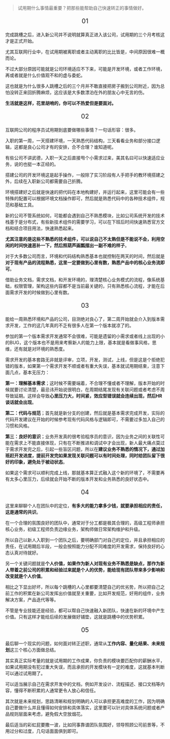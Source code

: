 > 试用期什么事情最重要？把那些能帮助自己快速转正的事情做好。

<p align="center" style="font-size:20px">01</p>

完成跳槽之后，进入新公司并不说明就算真正进入该公司，试用期的三个月考核这才是正式开始。

尤其互联网行业中，在试用期被离职或者主动离职的比比皆是，中间原因很难一概而论。

不过大部分原因可能就是公司环境适应不下来，可能是开发环境，或者工作环境，再或者就是什么价值观不和的虚与委蛇。

这也就是为什么很多人跳槽之后的三个月并不敢直接把房子搬到公司附近，因为总怕没转正来回折腾麻烦，这应该是大多数漂泊在外的朋友心中无言的伤。

**生活就是这样，花里胡哨的，你可以不热爱但是要面对。**

<p align="center" style="font-size:20px">02</p>

互联网公司的程序员试用期到底要做哪些事情？一句话形容：很多。

入职的第一周，一天搭建环境，一天熟悉代码结构，三天看看业务和部分接口逻辑，这都是良心公司才有的安排，合不合理？谁知道呢。

有些公司不讲武德，入职一天之后直接甩个小需求过来，美其名曰可以快速适应业务，说的也挺一本正经的。

搭建公司的开发环境这是起手操作，一般除了实习阶段有人手把手的教环境搭建之外，后续在入职新公司都需要自己折腾。

环境搭建好之后就是快速的把代码在本地构建好，并运行起来，这里可能会有一些特殊的配置可以根据环境文档操作即可，然后就是熟悉代码中的各种技术组件，规范和基础工具。

新的公司不管系统如何，可能都会遇到自己不熟悉模块，比如公司系统开发的技术栈基于是分布式，有些新技术组件的需要学习，可以在下班后时间快速熟悉官方文档和结合项目用法，快速熟悉起来。

**尤其注意的是这些不熟悉的技术组件，可以说自己不太熟但是不能说不会，利用空闲的时间快速恶补一下，然后照葫芦画瓢摆出一副不难的样子**。

对于大多数公司而言，环境和代码结构熟悉基本也就控制在两天的时间，然后就是**对于现有产品的流程熟悉，这里一定要做到心里有数，熟悉产品中的核心业务流即可**。

借助业务文档，需求文档，和开发环境的，理清楚核心业务模式的流程，像系统基础，权限管理，架构这些内容都不是当前最关键的，只有熟悉核心流程，才能在后面需求开发的时候做到心里有数。

<p align="center" style="font-size:20px">03</p>

能给一周熟悉环境和产品的公司，目测绝对良心了，第二周开始就会介入到版本需求开发，工作的这几年真的不乏有很多人在第一个版本就凉了的。

参加的第一个版本需求开发通常不会很难，可能是遗留的小需求或者线上出现的小的BUG，这个版本也不是用来考察新人的能力上限，基本就是看做事风格，思维，还有就是对环境的熟悉度。

需求开发的基本套路无非就是评审，立项，开发，测试，上线，但是这是个拒绝犯错的版本，如果第一个需求开发不顺或者有重大失误，基本就试用期结束，注意下面几点，基本无压力：

**第一：理解基本需求**；这时候不需要端着，不合理不懂或者不理解，版本开始的时候就要讨论清楚，最忌讳开始说很明白，在周期结尾发现有关联问题或者考虑不周导致延期。这样会导致**心里压力大，时间紧，效应型错误就会连续出现，然后HR谈话就会出现**。

**第二：代码与规范**；首先就是新分支的创建，然后就是基本需求完成开发，实际的代码开发建议在开始的时候参考现有代码风格与逻辑即可，不需要过多加入自己的习惯和风格。

**第三：良好的意识**；业务开发真的很考验程序员的意识，因为业务之间的关联性可能在需求上不能直接体现，只有在不断推进和调试中才会出现，新人最大痛点莫过于需求开发完之后，引起一些盲区问题，所以在**建议业务不熟悉的情况下，通过加班赶开发进度，提前开发完如果发现关联问题可以有时间处理，同时给团队留下很好的印象，避免处于被动状态**。

如果这个需求可以顺利完成上线，那就基本算正式融入这个新的环境了，不需要再有太多心里压力，后续就会开始不断的版本开发和业务熟悉的良好状态中。

<p align="center" style="font-size:20px">04</p>

这里来聊聊个人在团队中的定位，**有多大的能力拿多少钱，就要承担相应的责任，这是通常的共识**。

在一个合理的氛围良好的团队中，通常对于分工都是极其合理的，高级工程师承担核心业务，初级工程师负责边缘业务，架构师做日常架构维护和升级。

所以自己以新人入职到一个团队之后，要明确部门对自己的定位，并且承担相应的责任，在试用期后半段，一般会按照能力分配不同难度的开发需求，保持良好的心态认真对待就好。

另一个关键问题就是**个人价值，如果作为新人对现有业务不熟悉是缺点，那作为新人带着之前公司的积累和经验过来就是个人的优势，能给现有团队带来多少影响和改变就是个人价值**。

相比之下显出好坏，所以每个跳槽的人心里都要清楚自己的优劣势，所以把自己之前工作的积累在新公司发挥出价值就至关重要，比如开发规范，好用的组件，业务解决方案，产品迭代等等。

不管是专业技能还是经验，都可以帮自己快速融入新团队，快速在新的环境中产生价值。只有这样才能给后续的发展做好铺垫，这就是跳槽中的优势积累。

<p align="center" style="font-size:20px">05</p>

最后聊一个现实的问题，如何面对转正述职，通常从**工作内容、量化结果、未来规划**这三个核心方面做总结。

其实真正实际考量的就是试用期的工作成果，你负责的模块要匹配你的薪酬水平，如果试用期没有犯过重大失误，而且承担的开发模块有一定的难度，这就基本判断可以通过试用期了。

可以适当展示自己在需求开发中的文档，例如开发设计、流程描述、接口文档等内容，懂得不断积累的人通常更令人放心和信任。

其次就是未来规划，思路清晰和规划明确的人可以承担更高难度的工作，因为明确自己要做什么并且懂得如何安排和具体落实，这里要可以针对具体系统问题或者产品规则层面来考虑，避免假大空放烟花。

最后适当的彩虹屁要撒一波，比如同事靠谱团队氛围好，领导照顾公司前景等，不用过分和过度，几句话面面俱到即可。